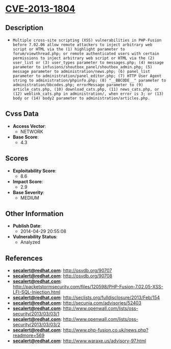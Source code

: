 
# [CVE-2013-1804](http://osvdb.org/90707)

## Description

- `Multiple cross-site scripting (XSS) vulnerabilities in PHP-Fusion before 7.02.06 allow remote attackers to inject arbitrary web script or HTML via the (1) highlight parameter to forum/viewthread.php; or remote authenticated users with certain permissions to inject arbitrary web script or HTML via the (2) user_list or (3) user_types parameter to messages.php; (4) message parameter to infusions/shoutbox_panel/shoutbox_admin.php; (5) message parameter to administration/news.php; (6) panel_list parameter to administration/panel_editor.php; (7) HTTP User Agent string to administration/phpinfo.php; (8) "__BBCODE__" parameter to administration/bbcodes.php; errorMessage parameter to (9) article_cats.php, (10) download_cats.php, (11) news_cats.php, or (12) weblink_cats.php in administration/, when error is 3; or (13) body or (14) body2 parameter to administration/articles.php.`

## Cvss Data

- **Access Vector**:
  - NETWORK
- **Base Score**:
  - 4.3

## Scores

- **Exploitability Score**:
  - 8.6
- **Impact Score**:
  - 2.9
- **Base Severity**:
  - MEDIUM

## Other Information

- **Publish Date**:
  - 2014-04-29 20:55:08
- **Vulnerability Status**:
  - Analyzed

## References

- **secalert@redhat.com**: http://osvdb.org/90707
- **secalert@redhat.com**: http://osvdb.org/90708
- **secalert@redhat.com**: http://packetstormsecurity.com/files/120598/PHP-Fusion-7.02.05-XSS-LFI-SQL-Injection.html
- **secalert@redhat.com**: http://seclists.org/fulldisclosure/2013/Feb/154
- **secalert@redhat.com**: http://secunia.com/advisories/52403
- **secalert@redhat.com**: http://www.openwall.com/lists/oss-security/2013/03/03/1
- **secalert@redhat.com**: http://www.openwall.com/lists/oss-security/2013/03/03/2
- **secalert@redhat.com**: http://www.php-fusion.co.uk/news.php?readmore=569
- **secalert@redhat.com**: http://www.waraxe.us/advisory-97.html
